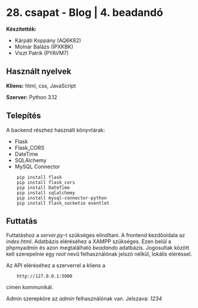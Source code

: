 # 28. csapat - Blog | 4. beadandó


**Készítették:**

- Kárpáti Koppány   (AQ6K82)
- Molnár Balázs     (IPXKBK)
- Viszt Patrik      (PYAVM7)

## Használt nyelvek

**Kliens:** html, css, JavaScript

**Szerver:** Python 3.12

## Telepítés

A backend részhez használt könyvtárak:
- Flask
- Flask_CORS
- DateTime 
- SQLAlchemy
- MySQL Connector

```shell
    pip install flask
    pip install flask_cors
    pip install DateTime
    pip install sqlalchemy
    pip install mysql-connector-python
    pip install flask_socketio eventlet

```

## Futtatás

Futtatáshoz a *server.py*-t szükséges elindítani. A frontend kezdőoldala az *index.html*. Adatbázis eléréséhez a XAMPP szükséges. Ezen belül a phpmyadmin és azon megtalálható *beadando* adatbázis. Jogosultak között kell szerepelnie egy *root* nevű felhasználónak jelszó nélkül, lokális eléréssel.

Az API eléréséhez a szerverrel a kliens a
```url
    http://127.0.0.1:5000
```
címen kommunikál.

Admin szerepköre az *admin* felhasználónak van. Jelszava: *1234*